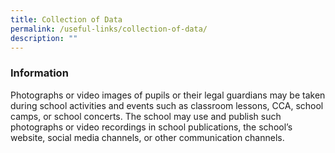 ```yaml
---
title: Collection of Data
permalink: /useful-links/collection-of-data/
description: ""
---
```

### **Information**
Photographs or video images of pupils or their legal guardians may be taken during school activities and events such as classroom lessons, CCA, school camps, or school concerts. The school may use and publish such photographs or video recordings in school publications, the school’s website, social media channels, or other communication channels.